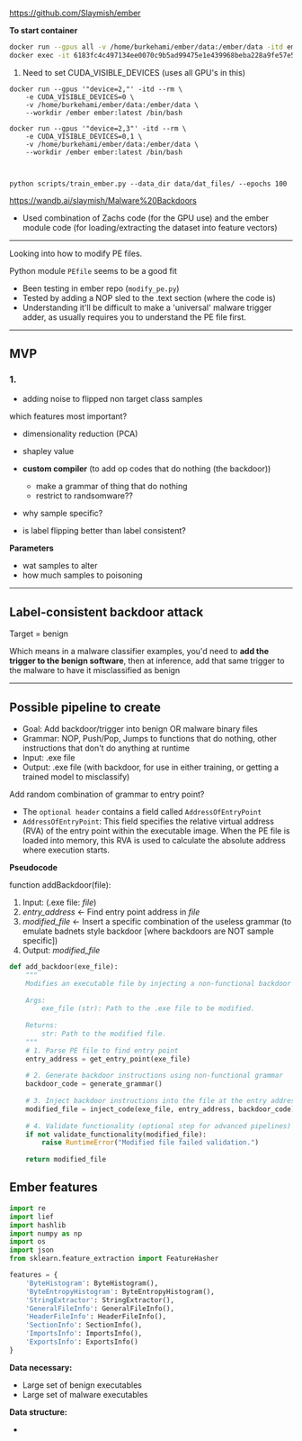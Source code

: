 
https://github.com/Slaymish/ember

**To start container**

```bash
docker run --gpus all -v /home/burkehami/ember/data:/ember/data -itd ember
docker exec -it 6183fc4c497134ee0070c9b5ad99475e1e439968beba228a9fe57e51241d82a9 /bin/bash
```


1. Need to set CUDA_VISIBLE_DEVICES (uses all GPU's in this)


```
docker run --gpus '"device=2,"' -itd --rm \
    -e CUDA_VISIBLE_DEVICES=0 \
    -v /home/burkehami/ember/data:/ember/data \
    --workdir /ember ember:latest /bin/bash

docker run --gpus '"device=2,3"' -itd --rm \
    -e CUDA_VISIBLE_DEVICES=0,1 \
    -v /home/burkehami/ember/data:/ember/data \
    --workdir /ember ember:latest /bin/bash



python scripts/train_ember.py --data_dir data/dat_files/ --epochs 100

```

https://wandb.ai/slaymish/Malware%20Backdoors

- Used combination of Zachs code (for the GPU use) and the ember module code (for loading/extracting the dataset into feature vectors)


***

Looking into how to modify PE files.

Python module `PEfile` seems to be a good fit

- Been testing in ember repo (`modify_pe.py`)
- Tested by adding a NOP sled to the .text section (where the code is)
- Understanding it'll be difficult to make a 'universal' malware trigger adder, as usually requires you to understand the PE file first.




***
## MVP
### 1. 

- adding noise to flipped non target class samples

which features most important?
- dimensionality reduction (PCA)
- shapley value

- **custom compiler** (to add op codes that do nothing (the backdoor))
	- make a grammar of thing that do nothing
	- restrict to randsomware??


- why sample specific?
- is label flipping better than label consistent?


**Parameters**

- wat samples to alter
- how much samples to poisoning

***

## Label-consistent backdoor attack

Target = benign

Which means in a malware classifier examples, you'd need to **add the trigger to the benign software**, then at inference, add that same trigger to the malware to have it misclassified as benign




***


## Possible pipeline to create

- Goal: Add backdoor/trigger into benign OR malware binary files
- Grammar: NOP, Push/Pop, Jumps to functions that do nothing, other instructions that don't do anything at runtime
- Input: .exe file
- Output: .exe file (with backdoor, for use in either training, or getting a trained model to misclassify)


Add random combination of grammar to entry point?
- The `optional header` contains a field called `AddressOfEntryPoint`
- `AddressOfEntryPoint`: This field specifies the relative virtual address (RVA) of the entry point within the executable image. When the PE file is loaded into memory, this RVA is used to calculate the absolute address where execution starts.


**Pseudocode**


function addBackdoor(file):
1. Input: (.exe file: *file*)
2. *entry_address* <- Find entry point address in *file*
3. *modified_file* <- Insert a specific combination of the useless grammar (to emulate badnets style backdoor [where backdoors are NOT sample specific])
4. Output: *modified_file*

```python
def add_backdoor(exe_file):
    """
    Modifies an executable file by injecting a non-functional backdoor at the entry point.
    
    Args:
        exe_file (str): Path to the .exe file to be modified.
    
    Returns:
        str: Path to the modified file.
    """
    # 1. Parse PE file to find entry point
    entry_address = get_entry_point(exe_file)
    
    # 2. Generate backdoor instructions using non-functional grammar
    backdoor_code = generate_grammar()
    
    # 3. Inject backdoor instructions into the file at the entry address
    modified_file = inject_code(exe_file, entry_address, backdoor_code)
    
    # 4. Validate functionality (optional step for advanced pipelines)
    if not validate_functionality(modified_file):
        raise RuntimeError("Modified file failed validation.")
    
    return modified_file
```



## Ember features

```python
import re
import lief
import hashlib
import numpy as np
import os
import json
from sklearn.feature_extraction import FeatureHasher

features = {
	'ByteHistogram': ByteHistogram(),
	'ByteEntropyHistogram': ByteEntropyHistogram(),
	'StringExtractor': StringExtractor(),
	'GeneralFileInfo': GeneralFileInfo(),
	'HeaderFileInfo': HeaderFileInfo(),
	'SectionInfo': SectionInfo(),
	'ImportsInfo': ImportsInfo(),
	'ExportsInfo': ExportsInfo()
}
```


**Data necessary:**
- Large set of benign executables
- Large set of malware executables


**Data structure:**

- 
